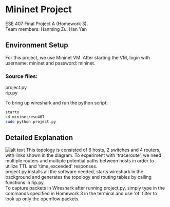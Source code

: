 # Mininet Project

ESE 407 Final Project A (Homework 3).<br/>
Team members: Hanming Zu, Han Yan

## Environment Setup

For this project, we use Mininet VM.
After starting the VM, login with username: mininet and password: mininet.
<br/>
### Source files:
project.py<br/>
rip.py

To bring up wireshark and run the python script:

```bash
startx 
cd mininet/ese407
sudo python project.py
```

## Detailed Explanation

![alt text](https://s3.amazonaws.com/pwcs2018/topology.png)
This topology is consisted of 6 hosts, 2 switches and 4 routers, with links shown in the diagram. To experiment with 'traceroute', we need multiple routers and multiple potential paths between hosts in order to utilize TTL and 'time_exceeded' responses.
<br/>
project.py installs all the software needed, starts wireshark in the background and generates the topology and routing tables by calling functions in rip.py.<br/>
To capture packets in Wireshark after running project.py, simply type in the commands specified in Homework 3 in the terminal and use 'of' filter to look up only the openflow packets.
